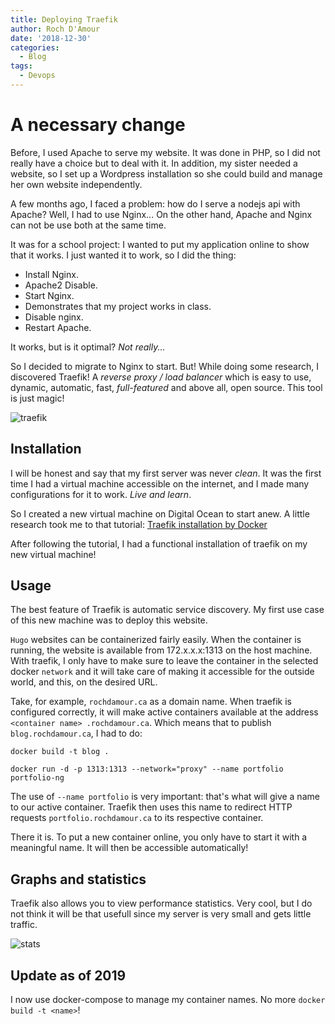 ```yaml
---
title: Deploying Traefik
author: Roch D'Amour
date: '2018-12-30'
categories:
  - Blog
tags:
  - Devops
---
```


# A necessary change

Before, I used Apache to serve my website. It was done in PHP, so I did not really have a choice
but to deal with it. In addition, my sister needed a website, so I set up a
Wordpress installation so she could build and manage her own website independently.

A few months ago, I faced a problem: how do I serve a nodejs api with Apache?
Well, I had to use Nginx... On the other hand, Apache and Nginx can not be use both at the same time.

It was for a school project: I wanted to put my application online to show that it works.
I just wanted it to work, so I did the thing:

- Install Nginx.
- Apache2 Disable.
- Start Nginx.
- Demonstrates that my project works in class.
- Disable nginx.
- Restart Apache.

It works, but is it optimal? _Not really..._

So I decided to migrate to Nginx to start. But! While doing some research, I discovered Traefik!
A _reverse proxy / load balancer_ which is easy to use, dynamic, automatic, fast, _full-featured_ and above all, open source.
This tool is just magic!

![traefik](/images/traefik.png)

## Installation

I will be honest and say that my first server was never _clean_. It was the first time I had a virtual machine
accessible on the internet, and I made many configurations for it to work. _Live and learn_.

So I created a new virtual machine on Digital Ocean to start anew.
A little research took me to that tutorial: 
[Traefik installation by Docker](https://www.howtoforge.com/tutorial/ubuntu-docker-traefik-proxy/)

After following the tutorial, I had a functional installation of traefik on my new virtual machine!

## Usage

The best feature of Traefik is automatic service discovery.
My first use case of this new machine was to deploy this website.

`Hugo` websites can be containerized fairly easily. When the container is running, the website is available
from 172.x.x.x:1313 on the host machine. With traefik, I only have to make sure to leave the container
in the selected docker `network` and it will take care of making it accessible for the outside world, and this, on
the desired URL.

Take, for example, `rochdamour.ca` as a domain name. When traefik is configured correctly,
it will make active containers available at the address `<container name> .rochdamour.ca`. Which means
that to publish `blog.rochdamour.ca`, I had to do:

```
docker build -t blog .

docker run -d -p 1313:1313 --network="proxy" --name portfolio portfolio-ng
```

The use of `--name portfolio` is very important: that's what will give a name
to our active container. Traefik then uses this name to redirect HTTP requests
`portfolio.rochdamour.ca` to its respective container.

There it is. To put a new container online, you only have to start it with a meaningful name.
It will then be accessible automatically!

## Graphs and statistics

Traefik also allows you to view performance statistics. Very cool, but I do not think
it will be that usefull since my server is very small and gets little traffic.

![stats](/images/traefik-stats.png)

## Update as of 2019

I now use docker-compose to manage my container names. No more `docker build -t <name>`!
